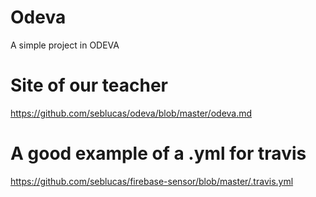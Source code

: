 # Odeva
A simple project in ODEVA

# Site of our teacher
https://github.com/seblucas/odeva/blob/master/odeva.md

# A good example of a .yml for travis
https://github.com/seblucas/firebase-sensor/blob/master/.travis.yml

